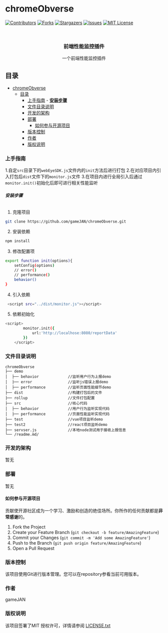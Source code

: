 # chromeObverse



<!-- PROJECT SHIELDS -->

[![Contributors][contributors-shield]][contributors-url]
[![Forks][forks-shield]][forks-url]
[![Stargazers][stars-shield]][stars-url]
[![Issues][issues-shield]][issues-url]
[![MIT License][license-shield]][license-url]

<!-- PROJECT LOGO -->
<br />

<p align="center">

  <h3 align="center">前端性能监控插件</h3>
  <p align="center">
    一个前端性能监控插件
    <br />
  </p>

</p>

 
## 目录

- [chromeObverse](#chromeobverse)
  - [目录](#目录)
    - [上手指南](#上手指南)
          - [**安装步骤**](#安装步骤)
    - [文件目录说明](#文件目录说明)
    - [开发的架构](#开发的架构)
    - [部署](#部署)
      - [如何参与开源项目](#如何参与开源项目)
    - [版本控制](#版本控制)
    - [作者](#作者)
    - [版权说明](#版权说明)

### 上手指南

1.自定``src``目录下的``webEyeSDK.js``文件内的``init``方法后进行打包
2.在对应项目内引入打包后``dist``文件下的``monitor.js``文件
3.在项目内进行全局引入后通过``monitor.init()``初始化后即可进行相关性能监听




###### **安装步骤**

1. 克隆项目

```sh
git clone https://github.com/gameJAN/chromeObverse.git
```
2. 安装依赖 
```sh
npm install
```
3. 修改配置项 
```sh
export function init(options){
    setConfig(options)
    // error()
    // performance()
    behavior()
}
```
4. 引入依赖 
```sh
 <script src="../dist/monitor.js"></script>
```
5. 依赖初始化 
```sh
<script>
        monitor.init({
            url:'http://localhose:8080/reportData'
        })
    </script>
```

### 文件目录说明

```
chromeObverse 
├── demo
│  ├── behavior             //监听用户行为上报demo
│  ├── error                //监听js错误上报demo
│  ├── performance          //监听页面性能细节demo
├── dist                    //构建打包后的文件
├── rollup                  //文件打包配置
├── src                     //核心代码
│  ├── behavior             //用户行为监听实现代码
│  ├── performance          //页面性能监听实现代码
├── test                    //vue项目监听demo
├── test2                   //react项目监听demo
├── servser.js              //本地node测试用于接收上报信息
└── /readme.md/

```





### 开发的架构 

暂无

### 部署

暂无




#### 如何参与开源项目

贡献使开源社区成为一个学习、激励和创造的绝佳场所。你所作的任何贡献都是**非常感谢**的。


1. Fork the Project
2. Create your Feature Branch (`git checkout -b feature/AmazingFeature`)
3. Commit your Changes (`git commit -m 'Add some AmazingFeature'`)
4. Push to the Branch (`git push origin feature/AmazingFeature`)
5. Open a Pull Request



### 版本控制

该项目使用Git进行版本管理。您可以在repository参看当前可用版本。

### 作者

gameJAN


### 版权说明

该项目签署了MIT 授权许可，详情请参阅 [LICENSE.txt](https://github.com/shaojintian/Best_README_template/blob/master/LICENSE.txt)


<!-- links -->
[your-project-path]:shaojintian/Best_README_template
[contributors-shield]: https://img.shields.io/github/contributors/shaojintian/Best_README_template.svg?style=flat-square
[contributors-url]: https://github.com/gameJAN/chromeObverse/graphs/contributors
[forks-shield]: https://img.shields.io/github/forks/shaojintian/Best_README_template.svg?style=flat-square
[forks-url]: https://github.com/gameJAN/chromeObverse/network/members
[stars-shield]: https://img.shields.io/github/stars/shaojintian/Best_README_template.svg?style=flat-square
[stars-url]: https://github.com/gameJAN/chromeObverse/stargazers
[issues-shield]: https://img.shields.io/github/issues/shaojintian/Best_README_template.svg?style=flat-square
[issues-url]: https://img.shields.io/github/issues/shaojintian/Best_README_template.svg
[license-shield]: https://img.shields.io/github/license/shaojintian/Best_README_template.svg?style=flat-square
[license-url]: https://github.com/gameJAN/chromeObverse/blob/master/LICENSE.txt
[linkedin-shield]: https://img.shields.io/badge/-LinkedIn-black.svg?style=flat-square&logo=linkedin&colorB=555
